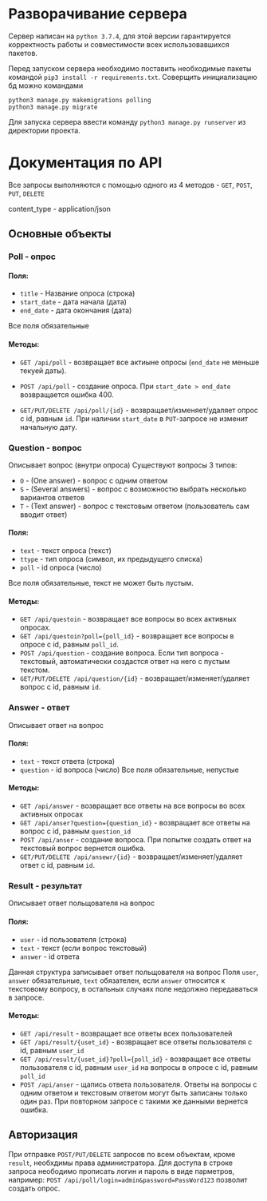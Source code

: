 # Разворачивание сервера
Сервер написан на `python 3.7.4`, для этой версии гарантируется корректность работы и совместимости всех использовавшихся пакетов.

Перед запуском сервера необходимо поставить необходимые пакеты командой `pip3 install -r requirements.txt`.
Соверщить инициализацию бд можно командами

```
python3 manage.py makemigrations polling
python3 manage.py migrate
```

Для запуска сервера ввести команду `python3 manage.py runserver` из директории проекта.

# Документация по API

Все запросы выполняются с помощью одного из 4 методов - `GET`, `POST`, `PUT`, `DELETE`

content_type - application/json

## Основные объекты
### Poll - опрос
#### Поля:
* `title` - Название опроса (строка)
* `start_date` - дата начала (дата)
* `end_date` - дата окончания (дата)

Все поля обязательные

#### Методы:
* `GET /api/poll` - возвращает все актиыне опросы (`end_date` не меньше текуей даты).

* `POST /api/poll` - создание опроса. При `start_date > end_date` возвращается ошибка 400.

* `GET/PUT/DELETE /api/poll/{id}` - возвращает/изменяет/удаляет опрос с id, равным `id`.
При наличии `start_date` в `PUT`-запросе не изменит начальную дату.


### Question - вопрос
Описывает вопрос (внутри опроса)
Существуют вопросы 3 типов:
* `O` - (One answer) - вопрос с одним ответом
* `S` - (Several answers) - вопрос с возможностю выбрать несколько вариантов ответов
* `T` - (Text answer) - вопрос с текстовым ответом (пользователь сам вводит ответ)

#### Поля:
* `text` - текст опроса (текст)
* `ttype` - тип опроса (символ, их предыдущего списка)
* `poll` - id опроса (число)

Все поля обязательные, текст не может быть пустым. 

#### Методы:
* `GET /api/questoin` - возвращает все вопросы во всех активных опросах.
* `GET /api/questoin?poll={poll_id}` - возвращает все вопросы в опросе с id, равным `poll_id`.
* `POST /api/question` - создание вопроса. 
Если тип вопроса - текстовый, автоматически создастся ответ на него с пустым текстом.
* `GET/PUT/DELETE /api/question/{id}` - возвращает/изменяет/удаляет вопрос с id, равным `id`.

### Answer - ответ
Описывает ответ на вопрос
#### Поля:
* `text` - текст ответа (строка)
* `question` - id вопроса (число)
Все поля обязательные, непустые

#### Методы:
* `GET /api/answer` - возвращает все ответы на все вопросы во всех активных опросах
* `GET /api/anser?question={question_id}` - возвращает все ответы на вопрос с id, равным `question_id`
* `POST /api/anser` - создание вопроса. При попытке создать ответ на текстовый вопрос вернется ошибка.
* `GET/PUT/DELETE /api/ansewr/{id}` - возвращает/изменяет/удаляет ответ с id, равным `id`.

### Result - результат
Описывает ответ польщователя на вопрос

#### Поля:
* `user` - id пользователя (строка)
* `text` - текст (если вопрос текстовый)
* `answer` - id ответа

Данная структура записывает ответ польщователя на вопрос
Поля `user`, `answer` обязательные, `text` обязателен, если `answer` относится к текстовому вопросу,
в остальных случаях поле недолжно передаваться в запросе.

#### Методы:
* `GET /api/result` - возвращает все ответы всех пользователей
* `GET /api/result/{uset_id}` - возвращает все ответы пользователя с id, равным `user_id`
* `GET /api/result/{uset_id}?poll={poll_id}` - возвращает все ответы пользователя с id, равным `user_id`
на вопросы в опросе с id, равным `poll_id`
* `POST /api/anser` - щапись ответа пользователя.
Ответы на вопросы с одним ответом и текстовым ответом могут быть записаны только один раз.
При повторном запросе с такими же данными вернется ошибка.

## Авторизация

При отправке `POST/PUT/DELETE` запросов по всем объектам, кроме `result`, необхдимы права администратора.
Для доступа в строке запроса неободимо прописать логин и пароль в виде парметров, например:
`POST /api/poll/login=admin&password=PassWord123` позволит создать опрос.  